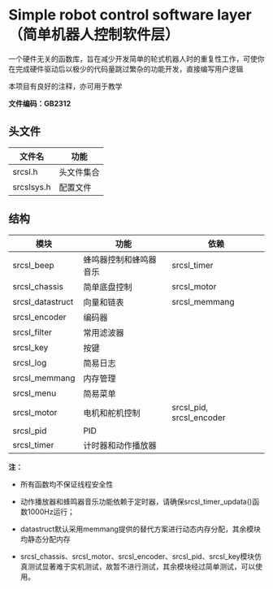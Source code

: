 # Simple robot control software layer（简单机器人控制软件层）

一个硬件无关的函数库，旨在减少开发简单的轮式机器人时的重复性工作，可使你在完成硬件驱动后以极少的代码量跳过繁杂的功能开发，直接编写用户逻辑

本项目有良好的注释，亦可用于教学




**文件编码：GB2312**

## 头文件
| 文件名 | 功能 |
|-|-|
|srcsl.h        |头文件集合|
|srcslsys.h     |配置文件|

## 结构
| 模块 | 功能 | 依赖 |
|-|-|-|
|srcsl_beep         |蜂鸣器控制和蜂鸣器音乐 |srcsl_timer
|srcsl_chassis      |简单底盘控制           |srcsl_motor
|srcsl_datastruct   |向量和链表             |srcsl_memmang
|srcsl_encoder      |编码器                 |
|srcsl_filter       |常用滤波器             |
|srcsl_key          |按键                   |
|srcsl_log          |简易日志               |
|srcsl_memmang      |内存管理               |
|srcsl_menu         |简易菜单               |
|srcsl_motor        |电机和舵机控制          |srcsl_pid, srcsl_encoder
|srcsl_pid          |PID                    |
|srcsl_timer        |计时器和动作播放器      |



**注：**

* 所有函数均不保证线程安全性

* 动作播放器和蜂鸣器音乐功能依赖于定时器，请确保srcsl_timer_updata()函数1000Hz运行；

* datastruct默认采用memmang提供的替代方案进行动态内存分配，其余模块均静态分配内存

* srcsl_chassis、srcsl_motor、srcsl_encoder、srcsl_pid、srcsl_key模块仿真测试显著难于实机测试，故暂不进行测试，其余模块经过简单测试，可以使用。